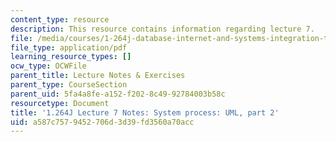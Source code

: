 ```yaml
---
content_type: resource
description: This resource contains information regarding lecture 7.
file: /media/courses/1-264j-database-internet-and-systems-integration-technologies-fall-2013/a587c7579452706d3d39fd3560a70acc_MIT1_264JF13_lect_7.pdf
file_type: application/pdf
learning_resource_types: []
ocw_type: OCWFile
parent_title: Lecture Notes & Exercises
parent_type: CourseSection
parent_uid: 5fa4a8fe-a152-f202-8c49-92784003b58c
resourcetype: Document
title: '1.264J Lecture 7 Notes: System process: UML, part 2'
uid: a587c757-9452-706d-3d39-fd3560a70acc
---
```

